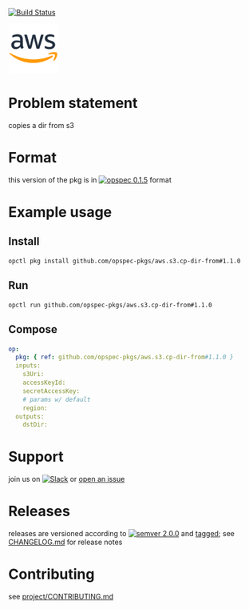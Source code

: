 [![Build Status](https://travis-ci.org/opspec-pkgs/aws.s3.cp-dir-from.svg?branch=master)](https://travis-ci.org/opspec-pkgs/aws.s3.cp-dir-from)

<img src="icon.svg" alt="icon" height="100px">

# Problem statement

copies a dir from s3

# Format

this version of the pkg is in [![opspec 0.1.5](https://img.shields.io/badge/opspec-0.1.5-brightgreen.svg?colorA=6b6b6b&colorB=fc16be)](https://opspec.io/0.1.5/packages.html) format

# Example usage

## Install

```shell
opctl pkg install github.com/opspec-pkgs/aws.s3.cp-dir-from#1.1.0
```

## Run

```
opctl run github.com/opspec-pkgs/aws.s3.cp-dir-from#1.1.0
```

## Compose

```yaml
op:
  pkg: { ref: github.com/opspec-pkgs/aws.s3.cp-dir-from#1.1.0 }
  inputs:
    s3Uri:
    accessKeyId:
    secretAccessKey:
    # params w/ default
    region:
  outputs:
    dstDir:
```

# Support

join us on
[![Slack](https://opspec-slackin.herokuapp.com/badge.svg)](https://opspec-slackin.herokuapp.com/)
or
[open an issue](https://github.com/opspec-pkgs/aws.s3.cp-dir-from/issues)

# Releases

releases are versioned according to
[![semver 2.0.0](https://img.shields.io/badge/semver-2.0.0-brightgreen.svg)](http://semver.org/spec/v2.0.0.html)
and [tagged](https://git-scm.com/book/en/v2/Git-Basics-Tagging); see
[CHANGELOG.md](CHANGELOG.md) for release notes

# Contributing

see
[project/CONTRIBUTING.md](https://github.com/opspec-pkgs/project/blob/master/CONTRIBUTING.md)
